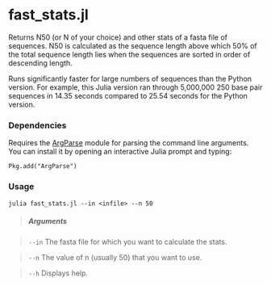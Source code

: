 fast_stats.jl
===========

Returns N50 (or N of your choice) and other stats of a fasta file of sequences. 
N50 is calculated as the sequence length above which 50% of the total sequence 
length lies when the sequences are sorted in order of descending length.

Runs significantly faster for large numbers of sequences than the Python version.
For example, this Julia version ran through 5,000,000 250 base pair sequences in
14.35 seconds compared to 25.54 seconds for the Python version.

### Dependencies

Requires the [ArgParse](http://docs.julialang.org/en/release-0.1/stdlib/argparse/) 
module for parsing the command line arguments. You can install it by opening an 
interactive Julia prompt and typing:
	
	Pkg.add("ArgParse")

### Usage

    julia fast_stats.jl --in <infile> --n 50

> ##### Arguments

> `--in` The fasta file for which you want to calculate the stats.

> `--n` The value of n (usually 50) that you want to use.

> `--h` Displays help.
